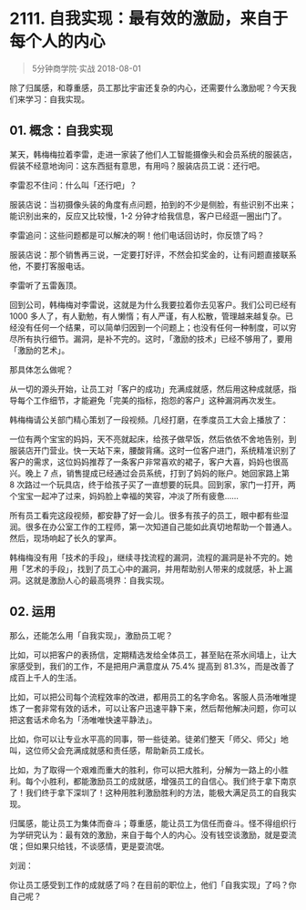 # 2111. 自我实现：最有效的激励，来自于每个人的内心
> 5分钟商学院·实战
2018-08-01

除了归属感，和尊重感，员工那比宇宙还复杂的内心，还需要什么激励呢？今天我们来学习：自我实现。

## 01. 概念：自我实现

某天，韩梅梅拉着李雷，走进一家装了他们人工智能摄像头和会员系统的服装店，假装不经意地询问：这东西挺有意思，有用吗？服装店员工说：还行吧。

李雷忍不住问：什么叫「还行吧」？

服装店说：当初摄像头装的角度有点问题，拍到的不少是侧脸，有些识别不出来；能识别出来的，反应又比较慢，1-2 分钟才给我信息，客户已经逛一圈出门了。

李雷追问：这些问题都是可以解决的啊！他们电话回访时，你反馈了吗？

服装店说：那个销售再三说，一定要打好评，不然会扣奖金的，让有问题直接联系他，不要打客服电话。

李雷听了五雷轰顶。

回到公司，韩梅梅对李雷说，这就是为什么我要拉着你去见客户。我们公司已经有 1000 多人了，有人勤勉，有人懒惰；有人严谨，有人松散，管理越来越复杂。已经没有任何一个结果，可以简单归因到一个问题上；也没有任何一种制度，可以穷尽所有执行细节。漏洞，是补不完的。这时，「激励的技术」已经不够用了，要用「激励的艺术」。

那具体怎么做呢？

从一切的源头开始，让员工对「客户的成功」充满成就感，然后用这种成就感，指导每个工作细节，才能避免「完美的指标，抱怨的客户」这种漏洞再次发生。

韩梅梅请公关部门精心策划了一段视频。几经打磨，在季度员工大会上播放了：

一位有两个宝宝的妈妈，天不亮就起床，给孩子做早饭，然后依依不舍地告别，到服装店开门营业。快一天站下来，腰酸背痛。这时一位客户进门，系统精准识别了客户的需求，这位妈妈推荐了一条客户非常喜欢的裙子，客户大喜，妈妈也很高兴。晚上 7 点，销售提成已经通过会员系统，打到了妈妈的账户。她回家路上第 8 次路过一个玩具店，终于给孩子买了一直想要的玩具。回到家，家门一打开，两个宝宝一起冲了过来，妈妈脸上幸福的笑容，冲淡了所有疲惫……

所有员工看完这段视频，都安静了好一会儿。很多有孩子的员工，眼中都有些湿润。很多在办公室工作的工程师，第一次知道自己能如此真切地帮助一个普通人。然后，现场响起了长久的掌声。

韩梅梅没有用「技术的手段」，继续寻找流程的漏洞，流程的漏洞是补不完的。她用「艺术的手段」，找到了员工心中的漏洞，并用帮助别人带来的成就感，补上漏洞。这就是激励人心的最高境界：自我实现。

## 02. 运用

那么，还能怎么用「自我实现」，激励员工呢？

比如，可以把客户的表扬信，定期精选发给全体员工，甚至贴在茶水间墙上，让大家感受到，我们的工作，不是把用户满意度从 75.4% 提高到 81.3%，而是改善了成百上千人的生活。

比如，可以把公司每个流程效率的改进，都用员工的名字命名。客服人员汤唯唯提炼了一套非常有效的话术，可以让客户迅速平静下来，然后帮他解决问题，你可以把这套话术命名为「汤唯唯快速平静法」。

比如，你可以让专业水平高的同事，带一些徒弟。徒弟们整天「师父、师父」地叫，这位师父会充满成就感和责任感，帮助新员工成长。

比如，为了取得一个艰难而重大的胜利，你可以把大胜利，分解为一路上的小胜利。每个小胜利，都能激励员工的成就感，增强员工的自信心。我们终于拿下南京了！我们终于拿下深圳了！这种用胜利激励胜利的方法，能极大满足员工的自我实现。

归属感，能让员工为集体而奋斗；尊重感，能让员工为信任而奋斗。怪不得组织行为学研究认为：最有效的激励，来自于每个人的内心。没有钱空谈激励，就是耍流氓；但如果只给钱，不谈感情，更是耍流氓。

刘润：

你让员工感受到工作的成就感了吗？在目前的职位上，他们「自我实现」了吗？你自己呢？